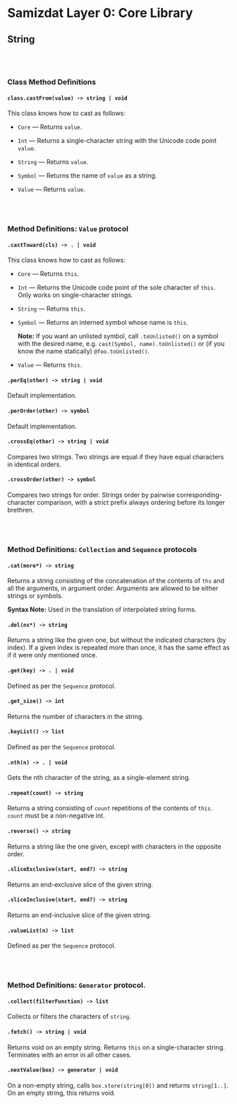 Samizdat Layer 0: Core Library
==============================

String
------


<br><br>
### Class Method Definitions

#### `class.castFrom(value) -> string | void`

This class knows how to cast as follows:

* `Core` &mdash; Returns `value`.

* `Int` &mdash; Returns a single-character string with the Unicode code
  point `value`.

* `String` &mdash; Returns `value`.

* `Symbol` &mdash; Returns the name of `value` as a string.

* `Value` &mdash; Returns `value`.


<br><br>
### Method Definitions: `Value` protocol

#### `.castToward(cls) -> . | void`

This class knows how to cast as follows:

* `Core` &mdash; Returns `this`.

* `Int` &mdash; Returns the Unicode code point of the sole character of
  `this`. Only works on single-character strings.

* `String` &mdash; Returns `this`.

* `Symbol` &mdash; Returns an interned symbol whose name is `this`.

  **Note:** If you want an unlisted symbol, call `.toUnlisted()` on a
  symbol with the desired name, e.g. `cast(Symbol, name).toUnlisted()`
  or (if you know the name statically) `@foo.toUnlisted()`.

* `Value` &mdash; Returns `this`.

#### `.perEq(other) -> string | void`

Default implementation.

#### `.perOrder(other) -> symbol`

Default implementation.

#### `.crossEq(other) -> string | void`

Compares two strings. Two strings are equal if they have equal characters in
identical orders.

#### `.crossOrder(other) -> symbol`

Compares two strings for order. Strings order by pairwise
corresponding-character comparison, with a strict prefix always ordering
before its longer brethren.


<br><br>
### Method Definitions: `Collection` and `Sequence` protocols

#### `.cat(more*) -> string`

Returns a string consisting of the concatenation of the contents of `ths`
and all the arguments, in argument order. Arguments are allowed to be
either strings or symbols.

**Syntax Note:** Used in the translation of interpolated string forms.

#### `.del(ns*) -> string`

Returns a string like the given one, but without the indicated characters
(by index). If a given index is repeated more than once, it has the same
effect as if it were only mentioned once.

#### `.get(key) -> . | void`

Defined as per the `Sequence` protocol.

#### `.get_size() -> int`

Returns the number of characters in the string.

#### `.keyList() -> list`

Defined as per the `Sequence` protocol.

#### `.nth(n) -> . | void`

Gets the nth character of the string, as a single-element string.

#### `.repeat(count) -> string`

Returns a string consisting of `count` repetitions of the contents of `this`.
`count` must be a non-negative int.

#### `.reverse() -> string`

Returns a string like the one given, except with characters in the opposite
order.

#### `.sliceExclusive(start, end?) -> string`

Returns an end-exclusive slice of the given string.

#### `.sliceInclusive(start, end?) -> string`

Returns an end-inclusive slice of the given string.

#### `.valueList(n) -> list`

Defined as per the `Sequence` protocol.


<br><br>
### Method Definitions: `Generator` protocol.

#### `.collect(filterFunction) -> list`

Collects or filters the characters of `string`.

#### `.fetch() -> string | void`

Returns void on an empty string. Returns `this` on a single-character string.
Terminates with an error in all other cases.

#### `.nextValue(box) -> generator | void`

On a non-empty string, calls `box.store(string[0])` and returns
`string[1..]`. On an empty string, this returns void.
